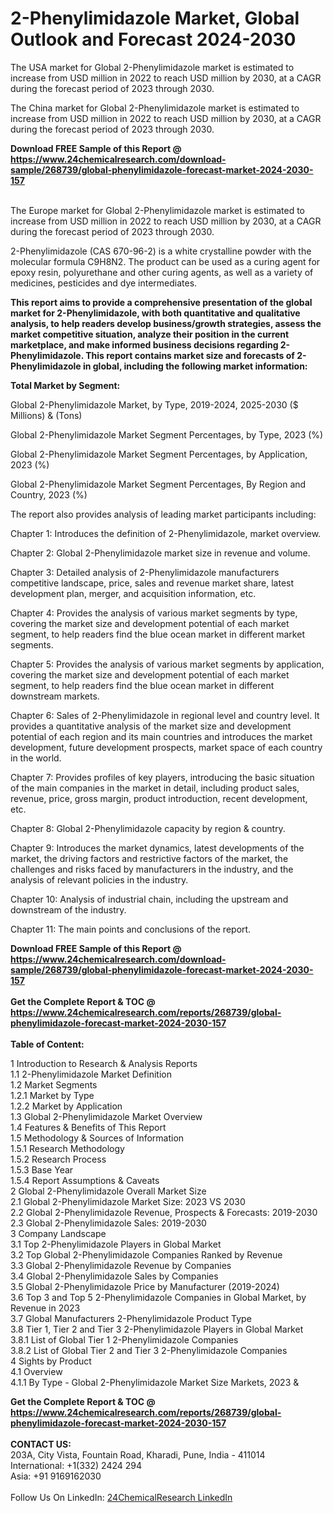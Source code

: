 <h1>2-Phenylimidazole Market, Global Outlook and Forecast 2024-2030</h1><p>The USA market for Global 2-Phenylimidazole market is estimated to increase from USD million in 2022 to reach USD million by 2030, at a CAGR during the forecast period of 2023 through 2030.</p><p>
</p><p>The China market for Global 2-Phenylimidazole market is estimated to increase from USD million in 2022 to reach USD million by 2030, at a CAGR during the forecast period of 2023 through 2030.</p><div><b>Download FREE Sample of this Report @ 
            <a href="https://www.24chemicalresearch.com/download-sample/268739/global-phenylimidazole-forecast-market-2024-2030-157">
            https://www.24chemicalresearch.com/download-sample/268739/global-phenylimidazole-forecast-market-2024-2030-157</a></b></div><br><p>
</p><p>The Europe market for Global 2-Phenylimidazole market is estimated to increase from USD million in 2022 to reach USD million by 2030, at a CAGR during the forecast period of 2023 through 2030.</p><p>
2-Phenylimidazole (CAS 670-96-2) is a white crystalline powder with the molecular formula C9H8N2. The product can be used as a curing agent for epoxy resin, polyurethane and other curing agents, as well as a variety of medicines, pesticides and dye intermediates.</p><p>
<strong>This report aims to provide a comprehensive presentation of the global market for 2-Phenylimidazole, with both quantitative and qualitative analysis, to help readers develop business/growth strategies, assess the market competitive situation, analyze their position in the current marketplace, and make informed business decisions regarding 2-Phenylimidazole. This report contains market size and forecasts of 2-Phenylimidazole in global, including the following market information:</strong></p><p>
</p><p>
<strong>Total Market by Segment:</strong></p><p>
Global 2-Phenylimidazole Market, by Type, 2019-2024, 2025-2030 ($ Millions) &amp; (Tons)</p><p>
Global 2-Phenylimidazole Market Segment Percentages, by Type, 2023 (%)</p><p>
</p><p>
Global 2-Phenylimidazole Market Segment Percentages, by Application, 2023 (%)</p><p>
</p><p>
Global 2-Phenylimidazole Market Segment Percentages, By Region and Country, 2023 (%)</p><p>
</p><p>
</p><p></p><p>
The report also provides analysis of leading market participants including:</p><p>
</p><p>
</p><p>
Chapter 1: Introduces the definition of 2-Phenylimidazole, market overview.</p><p>
Chapter 2: Global 2-Phenylimidazole market size in revenue and volume.</p><p>
Chapter 3: Detailed analysis of 2-Phenylimidazole manufacturers competitive landscape, price, sales and revenue market share, latest development plan, merger, and acquisition information, etc.</p><p>
Chapter 4: Provides the analysis of various market segments by type, covering the market size and development potential of each market segment, to help readers find the blue ocean market in different market segments.</p><p>
Chapter 5: Provides the analysis of various market segments by application, covering the market size and development potential of each market segment, to help readers find the blue ocean market in different downstream markets.</p><p>
Chapter 6: Sales of 2-Phenylimidazole in regional level and country level. It provides a quantitative analysis of the market size and development potential of each region and its main countries and introduces the market development, future development prospects, market space of each country in the world.</p><p>
Chapter 7: Provides profiles of key players, introducing the basic situation of the main companies in the market in detail, including product sales, revenue, price, gross margin, product introduction, recent development, etc.</p><p>
Chapter 8: Global 2-Phenylimidazole capacity by region &amp; country.</p><p>
Chapter 9: Introduces the market dynamics, latest developments of the market, the driving factors and restrictive factors of the market, the challenges and risks faced by manufacturers in the industry, and the analysis of relevant policies in the industry.</p><p>
Chapter 10: Analysis of industrial chain, including the upstream and downstream of the industry.</p><p>
Chapter 11: The main points and conclusions of the report.</p><div><b>Download FREE Sample of this Report @ 
            <a href="https://www.24chemicalresearch.com/download-sample/268739/global-phenylimidazole-forecast-market-2024-2030-157">
            https://www.24chemicalresearch.com/download-sample/268739/global-phenylimidazole-forecast-market-2024-2030-157</a></b></div><br><div><b>Get the Complete Report & TOC @ 
            <a href="https://www.24chemicalresearch.com/reports/268739/global-phenylimidazole-forecast-market-2024-2030-157">
            https://www.24chemicalresearch.com/reports/268739/global-phenylimidazole-forecast-market-2024-2030-157</a></b></div><br>
            <b>Table of Content:</b><p>1 Introduction to Research & Analysis Reports<br />
    1.1 2-Phenylimidazole Market Definition<br />
    1.2 Market Segments<br />
        1.2.1 Market by Type<br />
        1.2.2 Market by Application<br />
    1.3 Global 2-Phenylimidazole Market Overview<br />
    1.4 Features & Benefits of This Report<br />
    1.5 Methodology & Sources of Information<br />
        1.5.1 Research Methodology<br />
        1.5.2 Research Process<br />
        1.5.3 Base Year<br />
        1.5.4 Report Assumptions & Caveats<br />
2 Global 2-Phenylimidazole Overall Market Size<br />
    2.1 Global 2-Phenylimidazole Market Size: 2023 VS 2030<br />
    2.2 Global 2-Phenylimidazole Revenue, Prospects & Forecasts: 2019-2030<br />
    2.3 Global 2-Phenylimidazole Sales: 2019-2030<br />
3 Company Landscape<br />
    3.1 Top 2-Phenylimidazole Players in Global Market<br />
    3.2 Top Global 2-Phenylimidazole Companies Ranked by Revenue<br />
    3.3 Global 2-Phenylimidazole Revenue by Companies<br />
    3.4 Global 2-Phenylimidazole Sales by Companies<br />
    3.5 Global 2-Phenylimidazole Price by Manufacturer (2019-2024)<br />
    3.6 Top 3 and Top 5 2-Phenylimidazole Companies in Global Market, by Revenue in 2023<br />
    3.7 Global Manufacturers 2-Phenylimidazole Product Type<br />
    3.8 Tier 1, Tier 2 and Tier 3 2-Phenylimidazole Players in Global Market<br />
        3.8.1 List of Global Tier 1 2-Phenylimidazole Companies<br />
        3.8.2 List of Global Tier 2 and Tier 3 2-Phenylimidazole Companies<br />
4 Sights by Product<br />
    4.1 Overview<br />
        4.1.1 By Type - Global 2-Phenylimidazole Market Size Markets, 2023 &</p><div><b>Get the Complete Report & TOC @ 
            <a href="https://www.24chemicalresearch.com/reports/268739/global-phenylimidazole-forecast-market-2024-2030-157">
            https://www.24chemicalresearch.com/reports/268739/global-phenylimidazole-forecast-market-2024-2030-157</a></b></div><br><b>CONTACT US:</b><br>
            203A, City Vista, Fountain Road, Kharadi, Pune, India - 411014<br>
            International: +1(332) 2424 294<br>
            Asia: +91 9169162030 <br><br>
            Follow Us On LinkedIn: <a href="https://www.linkedin.com/company/24chemicalresearch/">24ChemicalResearch LinkedIn</a>